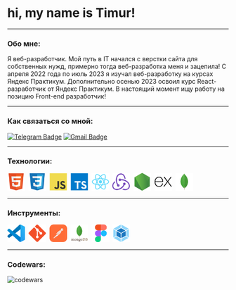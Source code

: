 
# hi, my name is Timur!

---

### Обо мне:

Я веб-разработчик. Мой путь в IT начался c верстки сайта для собственных нужд, примерно тогда веб-разработка меня и зацепила!
С апреля 2022 года по июль 2023 я изучал веб-разработку на курсах Яндекс Практикум. Дополнительно осенью 2023 освоил курс React-разработчик от Яндекс Практикум.
В настоящий момент ищу работу на позицию Front-end разработчик!

---

### Как связаться со мной:

[![Telegram Badge](https://img.shields.io/badge/-timurisrafilov-blue?style=flat&logo=Telegram&logoColor=white)](https://t.me/timooooon11) [![Gmail Badge](https://img.shields.io/badge/-Gmail-red?style=flat&logo=Gmail&logoColor=white)](mailto:timooooon@gmail.com)

---

### Технологии:

<div>
  <img src="https://github.com/devicons/devicon/blob/master/icons/html5/html5-original.svg" title="html5" alt="html5" width="40" height="40"/>&nbsp
  <img src="https://github.com/devicons/devicon/blob/master/icons/css3/css3-original.svg" title="css" alt="css" width="40" height="40"/>&nbsp
  <img src="https://github.com/devicons/devicon/blob/master/icons/javascript/javascript-original.svg" title="javascript" alt="javascript" width="40" height="40"/>&nbsp
  <img src="https://github.com/devicons/devicon/blob/master/icons/typescript/typescript-original.svg" title="typescript" alt="typescript" width="40" height="40"/>&nbsp
  <img src="https://github.com/devicons/devicon/blob/master/icons/react/react-original.svg" title="reactjs" alt="reactjs" width="40" height="40"/>&nbsp
  <img src="https://github.com/devicons/devicon/blob/master/icons/redux/redux-original.svg" title="redux" alt="redux" width="40" height="40"/>&nbsp
  <img src="https://github.com/devicons/devicon/blob/master/icons/nodejs/nodejs-original.svg" title="nodejs" alt="nodejs" width="40" height="40"/>&nbsp
  <img src="https://github.com/devicons/devicon/blob/master/icons/express/express-original.svg" title="express" alt="express" width="40" height="40"/>&nbsp
  <img src="https://github.com/devicons/devicon/blob/master/icons/mongodb/mongodb-original.svg" title="mongodb" alt="mongodb" width="40" height="40"/>&nbsp
</div>

---

### Инструменты:

<div>
  <img src="https://github.com/devicons/devicon/blob/master/icons/vscode/vscode-original.svg" title="vscode" alt="vscode" width="40" height="40"/>&nbsp;
  <img src="https://github.com/devicons/devicon/blob/master/icons/git/git-original.svg" title="git" alt="git" width="40" height="40"/>&nbsp
  <img src="https://github.com/tandpfun/skill-icons/blob/main/icons/Postman.svg" title="postman" alt="postman" width="40" height="40"/>&nbsp;
  <img src="https://github.com/devicons/devicon/blob/master/icons/mongodb/mongodb-original-wordmark.svg" title="mongodb-compass" alt="mongodb-compass" width="40" height="40"/>&nbsp;
  <img src="https://github.com/devicons/devicon/blob/master/icons/figma/figma-original.svg" title="figma" alt="figma" width="40" height="40"/>&nbsp;
  <img src="https://github.com/devicons/devicon/blob/master/icons/webpack/webpack-original.svg" title="webpack" alt="webpack" width="40" height="40"/>&nbsp;
</div>

---

### Codewars:

![codewars](https://www.codewars.com/users/TimurIsrafilov/badges/large)

